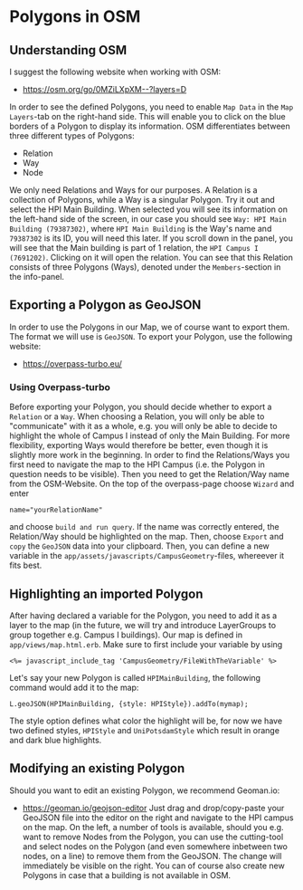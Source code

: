 # Polygons in OSM

## Understanding OSM

I suggest the following website when working with OSM:
- https://osm.org/go/0MZiLXpXM--?layers=D

In order to see the defined Polygons, you need to enable `Map Data` in the `Map Layers`-tab on the right-hand side. This will enable you to click on the blue borders of a Polygon to display its information.
OSM differentiates between three different types of Polygons:
- Relation
- Way
- Node

We only need Relations and Ways for our purposes. A Relation is a collection of Polygons, while a Way is a singular Polygon. Try it out and select the HPI Main Building. When selected you will see its information on the left-hand side of the screen, in our case you should see `Way: HPI Main Building (79387302)`, where `HPI Main Building` is the Way's name and `79387302` is its ID, you will need this later. If you scroll down in the panel, you will see that the Main building is part of 1 relation, the `HPI Campus I (7691202)`. Clicking on it will open the relation. You can see that this Relation consists of three Polygons (Ways), denoted under the `Members`-section in the info-panel.

## Exporting a Polygon as GeoJSON

In order to use the Polygons in our Map, we of course want to export them. The format we will use is `GeoJSON`.
To export your Polygon, use the following website:
- https://overpass-turbo.eu/

### Using Overpass-turbo
Before exporting your Polygon, you should decide whether to export a `Relation` or a `Way`. When choosing a Relation, you will only be able to "communicate" with it as a whole, e.g. you will only be able to decide to highlight the whole of Campus I instead of only the Main Building. For more flexibility, exporting Ways would therefore be better, even though it is slightly more work in the beginning.
In order to find the Relations/Ways you first need to navigate the map to the HPI Campus (i.e. the Polygon in question needs to be visible). Then you need to get the Relation/Way name from the OSM-Website. On the top of the overpass-page choose `Wizard` and enter 
```console
name="yourRelationName"
```
and choose `build and run query`. If the name was correctly entered, the Relation/Way should be highlighted on the map. Then, choose `Export` and `copy` the `GeoJSON` data into your clipboard. Then, you can define a new variable in the `app/assets/javascripts/CampusGeometry`-files, whereever it fits best.

## Highlighting an imported Polygon
After having declared a variable for the Polygon, you need to add it as a layer to the map (in the future, we will try and introduce LayerGroups to group together e.g. Campus I buildings).
Our map is defined in `app/views/map.html.erb`. Make sure to first include your variable by using 
```console
<%= javascript_include_tag 'CampusGeometry/FileWithTheVariable' %>
```
Let's say your new Polygon is called `HPIMainBuilding`, the following command would add it to the map:
```console
L.geoJSON(HPIMainBuilding, {style: HPIStyle}).addTo(mymap);
```
The style option defines what color the highlight will be, for now we have two defined styles, `HPIStyle` and `UniPotsdamStyle` which result in orange and dark blue highlights.

## Modifying an existing Polygon
Should you want to edit an existing Polygon, we recommend Geoman.io:
- https://geoman.io/geojson-editor
Just drag and drop/copy-paste your GeoJSON file into the editor on the right and navigate to the HPI campus on the map. On the left, a number of tools is available, should you e.g. want to remove Nodes from the Polygon, you can use the cutting-tool and select nodes on the Polygon (and even somewhere inbetween two nodes, on a line) to remove them from the GeoJSON. The change will immediately be visible on the right. You can of course also create new Polygons in case that a building is not available in OSM.